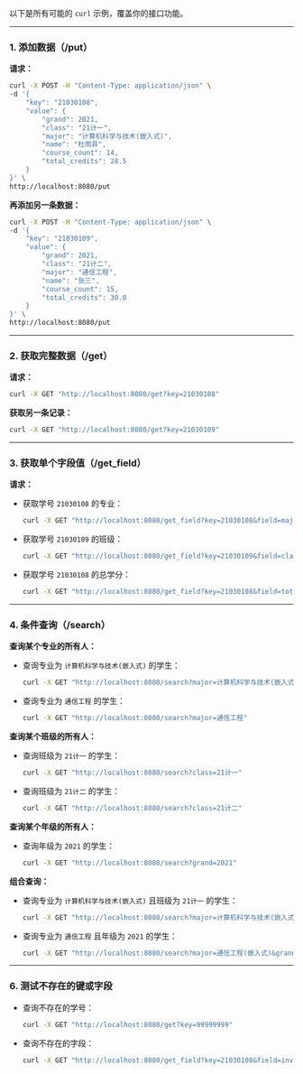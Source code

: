 以下是所有可能的 `curl` 示例，覆盖你的接口功能。

---

### **1. 添加数据（/put）**

**请求：**

```bash
curl -X POST -H "Content-Type: application/json" \
-d '{
    "key": "21030108",
    "value": {
        "grand": 2021,
        "class": "21计一",
        "major": "计算机科学与技术(嵌入式)",
        "name": "杜雨菲",
        "course_count": 14,
        "total_credits": 28.5
    }
}' \
http://localhost:8080/put
```

**再添加另一条数据：**

```bash
curl -X POST -H "Content-Type: application/json" \
-d '{
    "key": "21030109",
    "value": {
        "grand": 2021,
        "class": "21计二",
        "major": "通信工程",
        "name": "张三",
        "course_count": 15,
        "total_credits": 30.0
    }
}' \
http://localhost:8080/put
```

---

### **2. 获取完整数据（/get）**

**请求：**

```bash
curl -X GET "http://localhost:8080/get?key=21030108"
```

**获取另一条记录：**

```bash
curl -X GET "http://localhost:8080/get?key=21030109"
```

---

### **3. 获取单个字段值（/get_field）**

**请求：**

- 获取学号 `21030108` 的专业：
  ```bash
  curl -X GET "http://localhost:8080/get_field?key=21030108&field=major"
  ```

- 获取学号 `21030109` 的班级：
  ```bash
  curl -X GET "http://localhost:8080/get_field?key=21030109&field=class"
  ```

- 获取学号 `21030108` 的总学分：
  ```bash
  curl -X GET "http://localhost:8080/get_field?key=21030108&field=total_credits"
  ```

---

### **4. 条件查询（/search）**

**查询某个专业的所有人：**

- 查询专业为 `计算机科学与技术(嵌入式)` 的学生：
  ```bash
  curl -X GET "http://localhost:8080/search?major=计算机科学与技术(嵌入式)"
  ```

- 查询专业为 `通信工程` 的学生：
  ```bash
  curl -X GET "http://localhost:8080/search?major=通信工程"
  ```

**查询某个班级的所有人：**

- 查询班级为 `21计一` 的学生：
  ```bash
  curl -X GET "http://localhost:8080/search?class=21计一"
  ```

- 查询班级为 `21计二` 的学生：
  ```bash
  curl -X GET "http://localhost:8080/search?class=21计二"
  ```

**查询某个年级的所有人：**

- 查询年级为 `2021` 的学生：
  ```bash
  curl -X GET "http://localhost:8080/search?grand=2021"
  ```

**组合查询：**

- 查询专业为 `计算机科学与技术(嵌入式)` 且班级为 `21计一` 的学生：
  ```bash
  curl -X GET "http://localhost:8080/search?major=计算机科学与技术(嵌入式)&class=21计一"
  ```

- 查询专业为 `通信工程` 且年级为 `2021` 的学生：
  ```bash
  curl -X GET "http://localhost:8080/search?major=通信工程(嵌入式)&grand=2021"
  ```

---


### **6. 测试不存在的键或字段**

- 查询不存在的学号：
  ```bash
  curl -X GET "http://localhost:8080/get?key=99999999"
  ```

- 查询不存在的字段：
  ```bash
  curl -X GET "http://localhost:8080/get_field?key=21030108&field=invalid_field"
  ```
